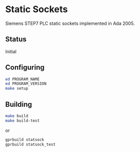 # Static Sockets
Siemens STEP7 PLC static sockets implemented in Ada 2005.

## Status
Initial

## Configuring
```sh
ed PROGRAM_NAME
ed PROGRAM_VERSION
make setup
```

## Building
```sh
make build
make build-test
```

or

```sh
gprbuild statsock
gprbuild statsock_test
```

